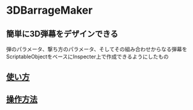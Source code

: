 # 3DBarrageMaker
## 簡単に3D弾幕をデザインできる
弾のパラメータ、撃ち方のパラメータ、そしてその組み合わせからなる弾幕をScriptableObjectをベースにInspecter上で作成できるようにしたもの
<br>

## [使い方](./Documents/HowToUse.md)

## [操作方法](./Documents/FlyCharacter.md)
